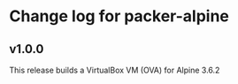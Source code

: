 # Change log for packer-alpine

## v1.0.0

This release builds a VirtualBox VM (OVA) for Alpine 3.6.2
